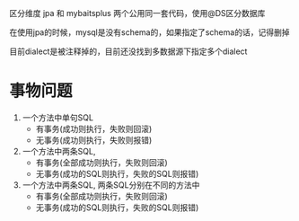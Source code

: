 区分维度 jpa 和 mybaitsplus 两个公用同一套代码，使用@DS区分数据库

在使用jpa的时候，mysql是没有schema的，如果指定了schema的话，记得删掉

目前dialect是被注释掉的，目前还没找到多数据源下指定多个dialect






# 事物问题

1. 一个方法中单句SQL
    - 有事务(成功则执行，失败则回滚)
    - 无事务(成功则执行，失败则报错)
2. 一个方法中两条SQL,
    - 有事务(全部成功则执行，失败则回滚)
    - 无事务(成功的SQL则执行，失败的SQL则报错)
3. 一个方法中两条SQL, 两条SQL分别在不同的方法中
    - 有事务(全部成功则执行，失败则回滚)
    - 无事务(成功的SQL则执行，失败的SQL则报错)
